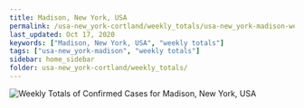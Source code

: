 ```yaml
---
title: Madison, New York, USA
permalink: /usa-new_york-cortland/weekly_totals/usa-new_york-madison-weekly_totals.html
last_updated: Oct 17, 2020
keywords: ["Madison, New York, USA", "weekly totals"]
tags: ["usa-new_york-madison", "weekly totals"]
sidebar: home_sidebar
folder: usa-new_york-cortland/weekly_totals/
---
```


![Weekly Totals of Confirmed Cases for Madison, New York, USA](images/graphs/usa-new_york-madison-weekly_totals_graph.png)

